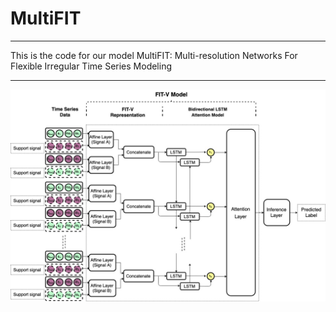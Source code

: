 # MultiFIT
------------
This is the code for our model MultiFIT: Multi-resolution Networks For Flexible Irregular Time Series Modeling

-------------

<img src="https://github.com/Information-Fusion-Lab-Umass/MultiFIT/blob/master/FIT_V.jpg?raw=true">
